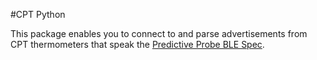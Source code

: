 #CPT Python

This package enables you to connect to and parse advertisements from CPT thermometers that speak the [Predictive Probe BLE Spec](https://github.com/combustion-inc/combustion-documentation/blob/main/probe_ble_specification.rst).
